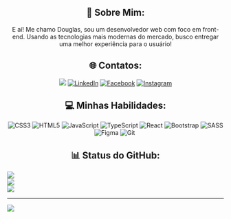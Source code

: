 <h2 align="center">💫 Sobre Mim:</h2>

<p align="center"> E aí! Me chamo Douglas, sou um desenvolvedor web com foco em front-end. Usando as tecnologias mais modernas do mercado, busco entregar uma melhor experiência para o usuário! </p>

<h2 align="center"> 🌐 Contatos: </h2>

<div align="center">

<a href = "mailto:douglasrufinosilva@gmail.com"> <img src="https://img.shields.io/badge/-Gmail-%23333.svg?logo=gmail&logoColor=red" target="_blank"></a>
[![LinkedIn](https://img.shields.io/badge/LinkedIn-%230077B5.svg?logo=linkedin&logoColor=white)](https://linkedin.com/in/douglas-rufino-496a39248/) 
[![Facebook](https://img.shields.io/badge/Facebook-%231877F2.svg?logo=Facebook&logoColor=white)](https://facebook.com/douglas.rufino.9883) 
[![Instagram](https://img.shields.io/badge/Instagram-%23E4405F.svg?logo=Instagram&logoColor=white)](https://instagram.com/douglass_rufino_/)

</div>


<h2 align="center">💻 Minhas Habilidades: </h2>

<div align="center">

![CSS3](https://img.shields.io/badge/css3-%231572B6.svg?style=flat&logo=css3&logoColor=white) 
![HTML5](https://img.shields.io/badge/html5-%23E34F26.svg?style=flat&logo=html5&logoColor=white) 
![JavaScript](https://img.shields.io/badge/javascript-%23323330.svg?style=flat&logo=javascript&logoColor=%23F7DF1E) 
![TypeScript](https://img.shields.io/badge/typescript-%23007ACC.svg?style=flat&logo=typescript&logoColor=white) 
![React](https://img.shields.io/badge/react-%2320232a.svg?style=flat&logo=react&logoColor=%2361DAFB) 
![Bootstrap](https://img.shields.io/badge/bootstrap-%238511FA.svg?style=flat&logo=bootstrap&logoColor=white) 
![SASS](https://img.shields.io/badge/SASS-hotpink.svg?style=flat&logo=SASS&logoColor=white) 
![Figma](https://img.shields.io/badge/figma-%23F24E1E.svg?style=flat&logo=figma&logoColor=white)
![Git](https://img.shields.io/badge/GIT-E44C30.svg?style=flat&logo=git&logoColor=white)&nbsp;

</div>

<h2 align="center">📊 Status do GitHub: </h2>

![](https://github-readme-stats.vercel.app/api?username=douglasrufinosilva&theme=nightowl&hide_border=false&include_all_commits=false&count_private=false)<br/>
![](https://github-readme-streak-stats.herokuapp.com/?user=douglasrufinosilva&theme=nightowl&hide_border=false)<br/>
![](https://github-readme-stats.vercel.app/api/top-langs/?username=douglasrufinosilva&theme=nightowl&hide_border=false&include_all_commits=false&count_private=false&layout=compact)

---
[![](https://visitcount.itsvg.in/api?id=douglasrufinosilva&icon=0&color=0)](https://visitcount.itsvg.in)